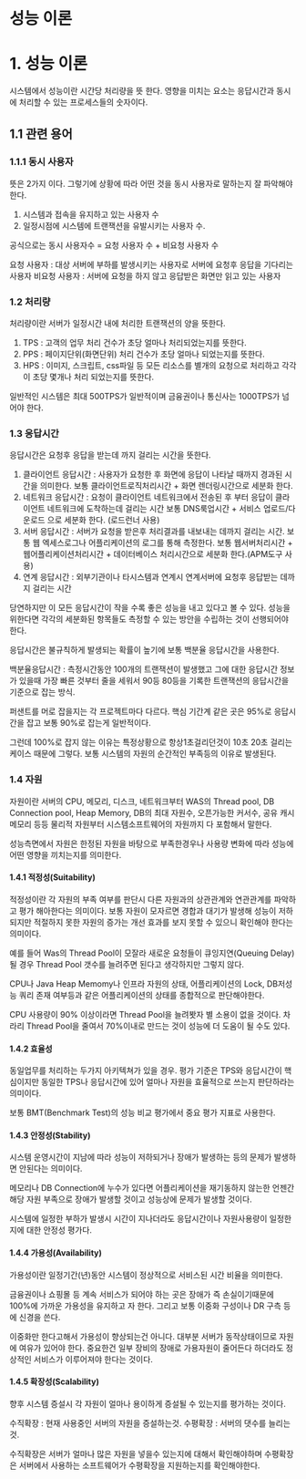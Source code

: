 # 성능 이론

# 1. 성능 이론
시스템에서 성능이란 시간당 처리량을 뜻 한다. 영향을 미치는 요소는 응답시간과 동시에 처리할 수 있는 프로세스들의 숫자이다.

## 1.1 관련 용어

### 1.1.1 동시 사용자
뜻은 2가지 이다. 그렇기에 상황에 따라 어떤 것을 동시 사용자로 말하는지 잘 파악해야 한다.
1. 시스템과 접속을 유지하고 있는 사용자 수
2. 일정시점에 시스템에 트랜잭션을 유발시키는 사용자 수.

공식으로는 동시 사용자수 = 요청 사용자 수 + 비요청 사용자 수

요청 사용자 : 대상 서버에 부하를 발생시키는 사용자로 서버에 요청후 응답을 기다리는 사용자
비요청 사용자 : 서버에 요청을 하지 않고 응답받은 화면만 읽고 있는 사용자

### 1.2 처리량
처리량이란 서버가 일정시간 내에 처리한 트랜잭션의 양을 뜻한다.

1. TPS : 고객의 업무 처리 건수가 초당 얼마나 처리되었는지를 뜻한다.
2. PPS : 페이지단위(화면단위) 처리 건수가 초당 얼마나 되었는지를 뜻한다.
3. HPS : 이미지, 스크립트, css파일 등 모든 리소스를 별개의 요청으로 처리하고 각각이 초당 몇개나 처리 되었는지를 뜻한다.

일반적인 시스템은 최대 500TPS가 일반적이며 금융권이나 통신사는 1000TPS가 넘어야 한다.

### 1.3 응답시간
응답시간은 요청후 응답을 받는데 까지 걸리는 시간을 뜻한다.

1. 클라이언트 응답시간 : 사용자가 요청한 후 화면에 응답이 나타날 때까지 경과된 시간을 의미한다. 보통 클라이언트로직처리시간 + 화면 렌더링시간으로 세분화 한다.
2. 네트워크 응답시간 : 요청이 클라이언트 네트워크에서 전송된 후 부터 응답이 클라이언트 네트워크에 도착하는데 걸리는 시간 보통 DNS룩업시간 + 서비스 업로드/다운로드 으로 세분화 한다. (로드런너 사용)
3. 서버 응답시간 : 서버가 요청을 받은후 처리결과를 내보내는 데까지 걸리는 시간. 보통 웹 엑세스로그나 어플리케이션의 로그를 통해 측정한다. 보통 웹서버처리시간 + 웹어플리케이션처리시간 + 데이터베이스 처리시간으로 세분화 한다.(APM도구 사용)
4. 연계 응답시간 : 외부기관이나 타시스템과 연계시 연계서버에 요청후 응답받는 데까지 걸리는 시간

당연하지만 이 모든 응답시간이 작을 수록 좋은 성능을 내고 있다고 볼 수 있다. 성능을 위한다면 각각의 세분화된 항목들도 측정할 수 있는 방안을 수립하는 것이 선행되어야 한다.

응답시간은 불규칙하게 발생되는 확률이 높기에 보통 백분율 응답시간을 사용한다.

백분율응답시간 : 측정시간동안 100개의 트랜잭션이 발생했고 그에 대한 응답시간 정보가 있을때 가장 빠른 것부터 줄을 세워서 90등 80등을 기록한 트랜잭션의 응답시간을 기준으로 잡는 방식.

퍼샌트를 머로 잡을지는 각 프로젝트마다 다르다. 핵심 기간계 같은 곳은 95%로 응답시간을 잡고 보통 90%로 잡는게 일반적이다. 
 
그런데 100%로 잡지 않는 이유는 특정상황으로 항상1초걸리던것이 10초 20초 걸리는 케이스 때문에 그렇다. 보통 시스템의 자원의 순간적인 부족등의 이유로 발생된다.

### 1.4 자원
자원이란 서버의 CPU, 메모리, 디스크, 네트워크부터 WAS의 Thread pool, DB Connection pool, Heap Memory, DB의 최대 자원수, 오픈가능한 커서수, 공유 캐시 메모리 등등 물리적 자원부터 시스템소프트웨어의 자원까지 다 포함해서 말한다.

성능측면에서 자원은 한정된 자원을 바탕으로 부족한경우나 사용량 변화에 따라 성능에 어떤 영향을 끼치는지를 의미한다.

#### 1.4.1 적정성(Suitability)
적정성이란 각 자원의 부족 여부를 판단시 다른 자원과의 상관관계와 연관관계를 파악하고 평가 해아한다는 의미이다. 보통 자원이 모자르면 경합과 대기가 발생해 성능이 저하되지만 적절하지 못한 자원의 증가는 개선 효과를 보지 못할 수 있으니 확인해야 한다는 의미이다.

예를 들어 Was의 Thread Pool이 모잘라 새로운 요청들이 큐잉지연(Queuing Delay)될 경우 Thread Pool 갯수를 늘려주면 된다고 생각하지만 그렇지 않다.

CPU나 Java Heap Memomy나 인프라 자원의 상태, 어플리케이션의 Lock, DB저성능 쿼리 존재 여부등과 같은 어플리케이션의 상태를 종합적으로 판단해야한다.

CPU 사용량이 90% 이상이라면 Thread Pool을 늘려봣자 별 소용이 없을 것이다. 차라리 Thread Pool을 줄여서 70%이내로 만드는 것이 성능에 더 도움이 될 수도 있다.

#### 1.4.2 효율성
동일업무를 처리하는 두가지 아키텍쳐가 있을 경우. 평가 기준은 TPS와 응답시간이 핵심이지만 동일한 TPS나 응답시간에 있어 얼마나 자원을 효율적으로 쓰는지 판단하라는 의미이다.

보통 BMT(Benchmark Test)의 성능 비교 평가에서 중요 평가 지표로 사용한다.

#### 1.4.3 안정성(Stability)
시스템 운영시간이 지남에 따라 성능이 저하되거나 장애가 발생하는 등의 문제가 발생하면 안된다는 의미이다.

메모리나 DB Connection에 누수가 있다면 어플리케이션을 재기동하지 않는한 언젠간 해당 자원 부족으로 장애가 발생할 것이고 성능상에 문제가 발생할 것이다.

시스템에 일정한 부하가 발생시 시간이 지나더라도 응답시간이나 자원사용량이 일정한지에 대한 안정성 평가다.

#### 1.4.4 가용성(Availability)
가용성이란 일정기간(년)동안 시스템이 정상적으로 서비스된 시간 비율을 의미한다.

금융권이나 쇼핑몰 등 계속 서비스가 되어야 하는 곳은 장애가 즉 손실이기때문에 100%에 가까운 가용성을 유지하고 자 한다. 그리고 보통 이중화 구성이나 DR 구측 등에 신경을 쓴다.

이중화만 한다고해서 가용성이 향상되는건 아니다. 대부분 서버가 동작상태이므로 자원에 여유가 있어야 한다. 중요한건 일부 장비의 장애로 가용자원이 줄어든다 하더라도 정상적인 서비스가 이루어져야 한다는 것이다.

#### 1.4.5 확장성(Scalability)
향후 시스템 증설시 각 자원이 얼마나 용이하게 증설될 수 있는지를 평가하는 것이다.

수직확장 : 현재 사용중인 서버의 자원을 증설하는것.
수평확장 : 서버의 댓수를 늘리는 것.

수직확장은 서버가 얼마나 많은 자원을 넣을수 있는지에 대해서 확인해야하며 수평확장은 서버에서 사용하는 소프트웨어가 수평확장을 지원하는지를 확인해야한다.